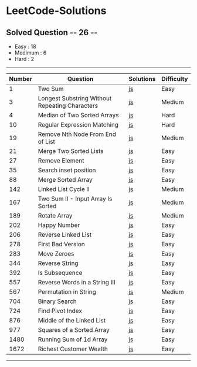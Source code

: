 # LeetCode-Solutions

## Solved Question -- 26 --

<ul>
  <li>Easy : 18</li>
  <li>Medimum : 6</li>
  <li>Hard : 2</li>
</ul>

---

| Number | Question                                       | Solutions                                                                                                                                                  | Difficulty |
| ------ | ---------------------------------------------- | ---------------------------------------------------------------------------------------------------------------------------------------------------------- | ---------- |
| 1      | Two Sum                                        | [js](https://github.com/muzaffercankaplan/LeetCode-Solutions-/blob/main/Easy/0001-100/001.Two%20Sum.js)                                                    | Easy       |
| 3      | Longest Substring Without Repeating Characters | [js](https://github.com/muzaffercankaplan/LeetCode-Solutions-/blob/main/Medimum/0001-100/003.%20Longest%20Substring%20Without%20Repeating%20Characters.js) | Medium     |
| 4      | Median of Two Sorted Arrays                    | [js](https://github.com/muzaffercankaplan/LeetCode-Solutions-/blob/main/Hard/0001-100/004.%20Median%20of%20Two%20Sorted%20Arrays.js)                       | Hard       |
| 10     | Regular Expression Matching                    | [js](https://github.com/muzaffercankaplan/LeetCode-Solutions-/blob/main/Hard/0001-100/010.%20Regular%20Expression%20Matching.js)                           | Hard       |
| 19     | Remove Nth Node From End of List               | [js](https://github.com/muzaffercankaplan/LeetCode-Solutions-/blob/main/Medimum/0001-100/019.%20Remove%20Nth%20Node%20From%20End%20of%20List.js)           | Medium     |
| 21     | Merge Two Sorted Lists                         | [js](https://github.com/muzaffercankaplan/LeetCode-Solutions-/blob/main/Easy/0001-100/021.%20Merge%20Two%20Sorted%20Lists.js)                              | Easy       |
| 27     | Remove Element                                 | [js](https://github.com/muzaffercankaplan/LeetCode-Solutions-/blob/main/Easy/0001-100/027.%20Remove%20Element.js)                                          | Easy       |
| 35     | Search inset position                          | [js](https://github.com/muzaffercankaplan/LeetCode-Solutions-/blob/main/Easy/0001-100/035.Search-Inset-Position.js)                                        | Easy       |
| 88     | Merge Sorted Array                             | [js](https://github.com/muzaffercankaplan/LeetCode-Solutions-/blob/main/Easy/0001-100/088.%20Merge%20Sorted%20Array.js)                                    | Easy       |
| 142    | Linked List Cycle II                           | [js](https://github.com/muzaffercankaplan/LeetCode-Solutions-/tree/main/Medimum/0101-200)                                                                  | Medium     |
| 167    | Two Sum II - Input Array Is Sorted             | [js](https://github.com/muzaffercankaplan/LeetCode-Solutions-/blob/main/Medimum/0101-200/167.%20Two%20Sum%20II%20-%20Input%20Array%20Is%20Sorted.js)       | Medium     |
| 189    | Rotate Array                                   | [js](https://github.com/muzaffercankaplan/LeetCode-Solutions-/blob/main/Medimum/0101-200/189.%20Rotate%20Array.js)                                         | Medium     |
| 202    | Happy Number                                   | [js](https://github.com/muzaffercankaplan/LeetCode-Solutions-/blob/main/Easy/0201-300/202.%20Happy%20Number.js)                                            | Easy       |
| 206    | Reverse Linked List                            | [js](https://github.com/muzaffercankaplan/LeetCode-Solutions-/blob/main/Easy/0201-300/206.%20Reverse%20Linked%20List.js)                                   | Easy       |
| 278    | First Bad Version                              | [js](https://github.com/muzaffercankaplan/LeetCode-Solutions-/blob/main/Easy/0201-300/278.First-Bad-Version.js)                                            | Easy       |
| 283    | Move Zeroes                                    | [js](https://github.com/muzaffercankaplan/LeetCode-Solutions-/blob/main/Easy/0201-300/283.%20Move%20Zeroes.js)                                             | Easy       |
| 344    | Reverse String                                 | [js](https://github.com/muzaffercankaplan/LeetCode-Solutions-/blob/main/Easy/0301-400/344.%20Reverse%20String.js)                                          | Easy       |
| 392    | Is Subsequence                                 | [js](https://github.com/muzaffercankaplan/LeetCode-Solutions-/blob/main/Easy/0301-400/392.%20Is%20Subsequence.js)                                          | Easy       |
| 557    | Reverse Words in a String III                  | [js](https://github.com/muzaffercankaplan/LeetCode-Solutions-/blob/main/Easy/0501-600/557.%20Reverse%20Words%20in%20a%20String%20III.js)                   | Easy       |
| 567    | Permutation in String                          | [js](https://github.com/muzaffercankaplan/LeetCode-Solutions-/blob/main/Medimum/0501-600/567.%20Permutation%20in%20String.js)                              | Medium     |
| 704    | Binary Search                                  | [js](https://github.com/muzaffercankaplan/LeetCode-Solutions-/blob/main/Easy/0701-800/704.BinarySearch.js)                                                 | Easy       |
| 724    | Find Pivot Index                               | [js](https://github.com/muzaffercankaplan/LeetCode-Solutions-/blob/main/Easy/0701-800/724.%20Find%20Pivot%20Index.js)                                      | Easy       |
| 876    | Middle of the Linked List                      | [js](https://github.com/muzaffercankaplan/LeetCode-Solutions-/blob/main/Easy/0801-900/876.%20Middle%20of%20the%20Linked%20List.js)                         | Easy       |
| 977    | Squares of a Sorted Array                      | [js](https://github.com/muzaffercankaplan/LeetCode-Solutions-/blob/main/Easy/0900-1001/977.%20Squares%20of%20a%20Sorted%20Array.js)                        | Easy       |
| 1480   | Running Sum of 1d Array                        | [js](https://github.com/muzaffercankaplan/LeetCode-Solutions-/blob/main/Easy/1401-1500/1480.%20Running%20Sum%20of%201d%20Array.js)                         | Easy       |
| 1672   | Richest Customer Wealth                        | [js](https://github.com/muzaffercankaplan/LeetCode-Solutions-/blob/main/Easy/1501%2B/1672.%20Richest%20Customer%20Wealth.js)                               | Easy       |

---
